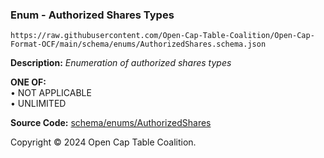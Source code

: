 ### Enum - Authorized Shares Types

`https://raw.githubusercontent.com/Open-Cap-Table-Coalition/Open-Cap-Format-OCF/main/schema/enums/AuthorizedShares.schema.json`

**Description:** _Enumeration of authorized shares types_

**ONE OF:**</br>&bull; NOT APPLICABLE </br>&bull; UNLIMITED

**Source Code:** [schema/enums/AuthorizedShares](../../../../schema/enums/AuthorizedShares.schema.json)

Copyright © 2024 Open Cap Table Coalition.
